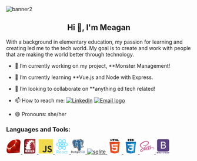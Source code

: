 ![banner2](https://user-images.githubusercontent.com/78323472/117357595-617cb680-ae72-11eb-909a-c2369a509fcb.png)
<h2 align="center">Hi 👋, I'm Meagan</h2>


With a background in elementary education, my passion for learning and creating led me to the tech world. My goal is to create and work with people that are making the world better through technology.


- 🔭 I’m currently working on my project, **Monster Management!

- 🌱 I’m currently learning **Vue.js and Node with Express.
 
- 👯 I’m looking to collaborate on **anything ed tech related!

- 📫 How to reach me:  [<img height= "20" margin_bottom="0" src="https://image.similarpng.com/very-thumbnail/2020/07/Linkedin-logo-on-transparent-Background-PNG-.png" alt="LinkedIn">](https://www.linkedin.com/in/meagan-ritchie-tech/)  [<img height= "20" src="https://purepng.com/public/uploads/large/purepng.com-mail-iconsymbolsiconsapple-iosiosios-8-iconsios-8-721522596075clftr.png" alt="Email logo">](mailto:meaganritchie@gmail.com)

- 😄 Pronouns: she/her </br>

<h3 align="left">Languages and Tools:</h3>
<p align="left"> <a href="https://www.ruby-lang.org/en/" target="_blank"> <img src="https://raw.githubusercontent.com/devicons/devicon/master/icons/ruby/ruby-original.svg" alt="ruby" width="40" height="40"/> </a> <a href="https://rubyonrails.org" target="_blank"> <img src="https://raw.githubusercontent.com/devicons/devicon/master/icons/rails/rails-original-wordmark.svg" alt="rails" width="40" height="40"/> </a> <a href="https://developer.mozilla.org/en-US/docs/Web/JavaScript" target="_blank"> <img src="https://raw.githubusercontent.com/devicons/devicon/master/icons/javascript/javascript-original.svg" alt="javascript" width="40" height="40"/> </a> <a href="https://reactjs.org/" target="_blank"> <img src="https://raw.githubusercontent.com/devicons/devicon/master/icons/react/react-original-wordmark.svg" alt="react" width="40" height="40"/> </a> <a href="https://www.postgresql.org" target="_blank"> <img src="https://raw.githubusercontent.com/devicons/devicon/master/icons/postgresql/postgresql-original-wordmark.svg" alt="postgresql" width="40" height="40"/> </a> <a href="https://www.sqlite.org/" target="_blank"> <img src="https://www.vectorlogo.zone/logos/sqlite/sqlite-icon.svg" alt="sqlite" width="40" height="40"/> </a> <a href="https://www.w3.org/html/" target="_blank"> <img src="https://raw.githubusercontent.com/devicons/devicon/master/icons/html5/html5-original-wordmark.svg" alt="html5" width="40" height="40"/> </a> <a href="https://www.w3schools.com/css/" target="_blank"> <img src="https://raw.githubusercontent.com/devicons/devicon/master/icons/css3/css3-original-wordmark.svg" alt="css3" width="40" height="40"/> </a> <a href="https://sass-lang.com" target="_blank"> <img src="https://raw.githubusercontent.com/devicons/devicon/master/icons/sass/sass-original.svg" alt="sass" width="40" height="40"/> </a> <a href="https://getbootstrap.com" target="_blank"> <img src="https://raw.githubusercontent.com/devicons/devicon/master/icons/bootstrap/bootstrap-plain-wordmark.svg" alt="bootstrap" width="40" height="40"/> </a> </p>
